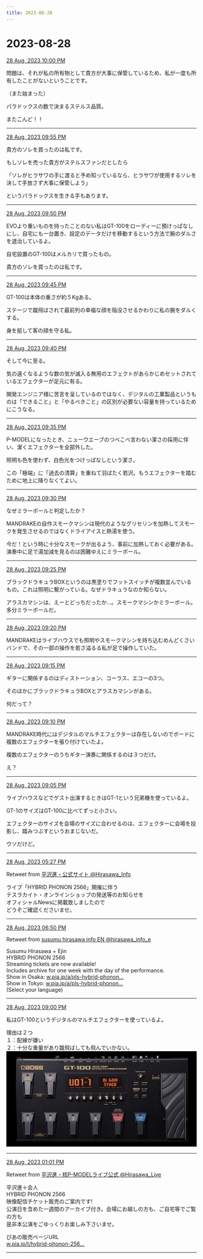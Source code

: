 ```yaml
---
title: 2023-08-28
---
```

# 2023-08-28

[28 Aug, 2023 10:00 PM](https://twitter.com/hirasawa/status/1696145614633927010#m)

問題は、それが私の所有物として貴方が大事に保管しているため、私が一度も所有したことがないということです。  
  
（また始まった）  
  
パラドックスの数で決まるステルス品質。  
  
またこんど！！

---

[28 Aug, 2023 09:55 PM](https://twitter.com/hirasawa/status/1696144348717416833#m)

貴方のソレを買ったのは私です。  
  
もしソレを売った貴方がステルスファンだとしたら  
  
「ソレがヒラサワの手に渡ると予め知っているなら、ヒラサワが使用するソレを決して手放さず大事に保管しよう」  
  
というパラドックスを生きる手もあります。

---

[28 Aug, 2023 09:50 PM](https://twitter.com/hirasawa/status/1696143090552131896#m)

EVOより重いものを持ったことのない私はGT-100をローディーに預けっぱなしにし、自宅にも一台置き、設定のデータだけを移動するという方法で腕のダルさを退治しているよ。  
  
自宅設置のGT-100はメルカリで買ったもの。  
  
貴方のソレを買ったのは私です。

---

[28 Aug, 2023 09:45 PM](https://twitter.com/hirasawa/status/1696141832432881958#m)

GT-100は本体の重さが約５Kgある。  
  
ステージで蹴飛ばされて最前列の幸福な顔を陥没させるかわりに私の腕をダルくする。  
  
身を挺して客の顔を守る私。

---

[28 Aug, 2023 09:40 PM](https://twitter.com/hirasawa/status/1696140574112551396#m)

そして今に至る。  
  
気の遠くなるような数の気が滅入る無用のエフェクトがあらかじめセットされているエフェクターが足元に有る。  
  
開発エンジニア様に苦言を呈しているのではなく、デジタルの工業製品というものは「できること」と「やるべきこと」の区別が必要ない容量を持っているためにこうなる。

---

[28 Aug, 2023 09:35 PM](https://twitter.com/hirasawa/status/1696139315770691749#m)

P-MODELになったとき、ニューウエーブのつべこべ言わない潔さの採用に伴い、潔くエフェクターを全部外した。  
  
照明も色を使わず、白色光をつけっぱなしという潔さ。  
  
この「極端」に「過去の清算」を重ねて羽ばたく若沢。もうエフェクターを踏むために地上に降りなくてよい。

---

[28 Aug, 2023 09:30 PM](https://twitter.com/hirasawa/status/1696138057270075865#m)

なぜミラーボールと判定したか？  
  
MANDRAKEの自作スモークマシンは現代のようなグリセリンを加熱してスモークを発生させるのではなくドライアイスと熱湯を使う。  
  
今だ！という時に十分なスモークが出るよう、事前に加熱しておく必要がある。演奏中に足で湯加減を見るのは困難ゆえにミラーボール。

---

[28 Aug, 2023 09:25 PM](https://twitter.com/hirasawa/status/1696136798961910225#m)

ブラックドラキュラBOXというのは黒塗りでフットスイッチが複数並んでいるもの。これは照明に繋がっている。なぜドラキュラなのか知らない。  
  
アラスカマシンは、えーとどっちだったか…。スモークマシンかミラーボール。多分ミラーボールだ。

---

[28 Aug, 2023 09:20 PM](https://twitter.com/hirasawa/status/1696135540654198904#m)

MANDRAKEはライブハウスでも照明やスモークマシンを持ち込むめんどくさいバンドで、その一部の操作を若さ溢るる私が足で操作していた。

---

[28 Aug, 2023 09:15 PM](https://twitter.com/hirasawa/status/1696134282752999451#m)

ギターに関係するのはディストーション、コーラス、エコーの3つ。  
  
そのほかにブラックドラキュラBOXとアラスカマシンがある。  
  
何だって？

---

[28 Aug, 2023 09:10 PM](https://twitter.com/hirasawa/status/1696133023979421842#m)

MANDRAKE時代にはデジタルのマルチエフェクターは存在しないのでボードに複数のエフェクターを張り付けていたよ。  
  
複数のエフェクターのうちギター演奏に関係するのは３つだけ。  
  
え？

---

[28 Aug, 2023 09:05 PM](https://twitter.com/hirasawa/status/1696131766325829934#m)

ライブハウスなどでゲスト出演するときはGT-1という兄弟機を使っているよ。  
  
GT-1のサイズはGT-100に比べてずっと小さい。  
  
エフェクターのサイズを会場のサイズに合わせるのは、エフェクターに会場を投影し、踏みつぶすというおまじないだ。  
  
ウソだけど。

---

[28 Aug, 2023 05:27 PM](https://twitter.com/Hirasawa_Info/status/1696077048857731076#m)

Retweet from [平沢進・公式サイト @Hirasawa_Info](https://twitter.com/Hirasawa_Info)

ライブ「HYBRID PHONON 2566」開催に伴う  
テスラカイト・オンラインショップの発送等のお知らせを  
オフィシャルNewsに掲載致しましたので  
どうぞご確認くださいませ。

---

[28 Aug, 2023 06:50 PM](https://twitter.com/hirasawa_info_e/status/1696097997996871802#m)

Retweet from [susumu hirasawa info EN @hirasawa_info_e](https://twitter.com/hirasawa_info_e)

Susumu Hirasawa + Ejin  
HYBRID PHONON 2566  
Streaming tickets are now available!  
Includes archive for one week with the day of the performance.   
Show in Osaka: <a href="https://w.pia.jp/a/pls-hybrid-phonon-2566/">w.pia.jp/a/pls-hybrid-phonon…</a>  
Show in Tokyo: <a href="https://w.pia.jp/a/pls-hybrid-phonon-2566-tokyo/">w.pia.jp/a/pls-hybrid-phonon…</a>  
(Select your language)

---

[28 Aug, 2023 09:00 PM](https://twitter.com/hirasawa/status/1696130511155138959#m)

私はGT-100というデジタルのマルチエフェクターを使っているよ。  
  
理由は２つ  
１：配線が嫌い  
２：十分な重量があり蹴飛ばしても飛んでいかない。
![image](images/2023-08-28-15-0.png)

---

[28 Aug, 2023 01:01 PM](https://twitter.com/Hirasawa_Live/status/1696010046772232225#m)

Retweet from [平沢進・核P-MODELライブ公式 @Hirasawa_Live](https://twitter.com/Hirasawa_Live)

平沢進＋会人  
HYBRID PHONON 2566  
 映像配信チケット販売のご案内です!  
 公演日を含めた一週間のアーカイブ付き。会場にお越しの方も、ご自宅等でご覧の方も  
 是非本公演をごゆっくりお楽しみ下さいませ。  
  
ぴあの販売ページURL  
<a href="https://w.pia.jp/t/hybrid-phonon-2566/">w.pia.jp/t/hybrid-phonon-256…</a>

---

